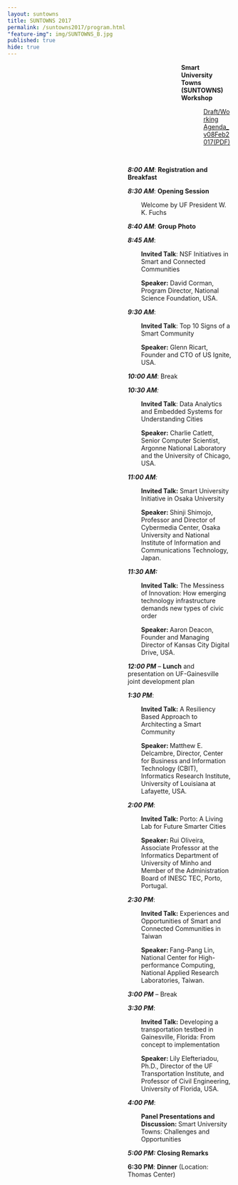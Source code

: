 ```yaml
---
layout: suntowns
title: SUNTOWNS 2017
permalink: /suntowns2017/program.html
"feature-img": img/SUNTOWNS_B.jpg
published: true
hide: true
---
```

<p>
</p>

<p style="padding-left: 390px;"><strong>Smart University Towns (SUNTOWNS) Workshop </strong></p>
<p style="padding-left: 440px;"><a href="http://www.globalcentra.org/suntowns2017/SUNTOWNS_working_agenda_Feb_8.pdf" target="_blank">Draft/Working Agenda_v08Feb2017(PDF)</a></p>
<p style="padding-left: 270px;">&nbsp;</p>
<p style="padding-left: 270px;"><strong><em>8:00 AM</em></strong>: <strong>Registration and Breakfast</strong></p>
<p style="padding-left: 270px;"><strong><em>8:30 AM</em></strong>: <strong>Opening Session</strong></p>
<p style="padding-left: 300px;">Welcome by UF President W. K. Fuchs</p>
<p style="padding-left: 270px;"><strong><em>8:40 AM</em></strong>: <strong>Group Photo</strong></p>
<p style="padding-left: 270px;"><strong><em>8:45 AM</em></strong>:</p>
<p style="padding-left: 300px;"><strong>Invited Talk</strong>: NSF Initiatives in Smart and Connected Communities</p>
<p style="padding-left: 300px;"><strong>Speaker:</strong> David Corman, Program Director, National Science Foundation, USA.</p>
<p style="padding-left: 270px;"><strong><em>9:30 AM</em></strong>:</p>
<p style="padding-left: 300px;"><strong>Invited Talk</strong>: Top 10 Signs of a Smart Community</p>
<p style="padding-left: 300px;"><strong>Speaker:</strong> Glenn Ricart, Founder and CTO of US Ignite, USA.</p>
<p style="padding-left: 270px;"><strong><em>10:00 AM</em></strong>: Break</p>
<p style="padding-left: 270px;"><strong><em>10:30 AM</em></strong><em>: </em></p>
<p style="padding-left: 300px;"><strong>Invited Talk</strong>: Data Analytics and Embedded Systems for Understanding Cities</p>
<p style="padding-left: 300px;"><strong>Speaker:</strong> Charlie Catlett, Senior Computer Scientist, Argonne National Laboratory and the University of Chicago, USA.</p>
<p style="padding-left: 270px;"><strong><em>11:00 AM</em></strong><em>:</em></p>
<p style="padding-left: 300px;"><strong>Invited Talk:</strong> Smart University Initiative in Osaka University</p>
<p style="padding-left: 300px;"><strong>Speaker: </strong>Shinji Shimojo, Professor and Director of Cybermedia Center, Osaka University and National Institute of Information and Communications Technology, Japan.</p>
<p style="padding-left: 270px;"><strong><em>11:30 AM: </em></strong></p>
<p style="padding-left: 300px;"><strong>Invited Talk:</strong> The Messiness of Innovation: How emerging technology infrastructure demands new types of civic order</p>
<p style="padding-left: 300px;"><strong>Speaker: </strong>Aaron Deacon, Founder and Managing Director of Kansas City Digital Drive, USA.</p>
<p style="padding-left: 270px;"><strong><em>12:00 PM</em></strong> &ndash; <strong>Lunch</strong> and presentation on UF-Gainesville joint development plan</p>
<p style="padding-left: 270px;"><strong><em>1:30 PM</em></strong>:</p>
<p style="padding-left: 300px;"><strong>Invited Talk:</strong> A Resiliency Based Approach to Architecting a Smart Community</p>
<p style="padding-left: 300px;"><strong>Speaker: </strong>Matthew E. Delcambre, Director, Center for Business and Information Technology (CBIT), Informatics Research Institute, University of Louisiana at Lafayette, USA.</p>
<p style="padding-left: 270px;"><strong><em>2:00 PM</em></strong>:</p>
<p style="padding-left: 300px;"><strong>Invited Talk:</strong> Porto: A Living Lab for Future Smarter Cities</p>
<p style="padding-left: 300px;"><strong>Speaker: </strong>Rui Oliveira, Associate Professor at the Informatics Department of University of Minho and Member of the Administration Board of INESC TEC, Porto, Portugal.</p>
<p style="padding-left: 270px;"><strong><em>2:30 PM</em></strong>:</p>
<p style="padding-left: 300px;"><strong>Invited Talk:</strong> Experiences and Opportunities of Smart and Connected Communities in Taiwan</p>
<p style="padding-left: 300px;"><strong>Speaker: </strong>Fang-Pang Lin, National Center for High-performance Computing, National Applied Research Laboratories, Taiwan.</p>
<p style="padding-left: 270px;"><strong><em>3:00 PM</em></strong> &ndash; Break</p>
<p style="padding-left: 270px;"><strong><em>3:30 PM</em></strong>:</p>
<p style="padding-left: 300px;"><strong>Invited Talk:</strong> Developing a transportation testbed in Gainesville, Florida: From concept to implementation</p>
<p style="padding-left: 300px;"><strong>Speaker: </strong>Lily Elefteriadou, Ph.D., Director of the UF Transportation Institute, and Professor of Civil Engineering, University of Florida, USA.</p>
<p style="padding-left: 270px;"><strong><em>4:00 PM</em></strong>:</p>
<p style="padding-left: 300px;"><strong>Panel Presentations and Discussion: </strong>Smart University Towns: Challenges and Opportunities</p>
<p style="padding-left: 270px;"><strong><em>5:00 PM: </em>Closing Remarks</strong></p>
<p style="padding-left: 270px;"><strong>6:30 PM</strong>: <strong>Dinner</strong> (Location: Thomas Center)</p>
